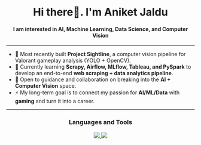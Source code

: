 <h1 align="center"> Hi there👋. I'm Aniket Jaldu </h1>
<h4 align="center"> I am interested in AI, Machine Learning, Data Science, and Computer Vision </h4>

-----

- 🔭 Most recently built **Project Sightline**, a computer vision pipeline for Valorant gameplay analysis (YOLO + OpenCV).  
- 🌱 Currently learning **Scrapy, Airflow, MLflow, Tableau, and PySpark** to develop an end-to-end **web scraping + data analytics pipeline**.  
- 🤔 Open to guidance and collaboration on breaking into the **AI + Computer Vision** space.  
- ⚡ My long-term goal is to connect my passion for **AI/ML/Data** with **gaming** and turn it into a career.  

-----

<h3 align="center"> Languages and Tools</h3>
<p align="center">
  <a href="https://skillicons.dev">
    <img src="https://skillicons.dev/icons?i=python,r,java,c,cs,js,html,css" />
    <img src="https://skillicons.dev/icons?i=pytorch,tensorflow,sklearn,opencv,flask,fastapi,react,tailwind,docker,mysql,mongodb,git,vscode,idea,unity" />
  </a>
</p>
  
